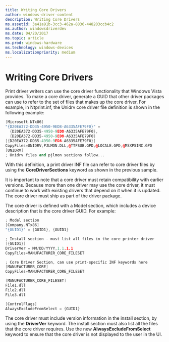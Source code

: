 ```yaml
---
title: Writing Core Drivers
author: windows-driver-content
description: Writing Core Drivers
ms.assetid: 3a41a91b-3cc3-462a-8836-448203ccb4c2
ms.author: windowsdriverdev
ms.date: 04/20/2017
ms.topic: article
ms.prod: windows-hardware
ms.technology: windows-devices
ms.localizationpriority: medium
---
```


# Writing Core Drivers


Print driver writers can use the core driver functionality that Windows Vista provides. To make a core driver, generate a GUID that other driver packages can use to refer to the set of files that makes up the core driver. For example, in Ntprint.inf, the Unidrv core driver file definition is shown in the following example:

```cpp
[Microsoft.NTx86]
"{D20EA372-DD35-4950-9ED8-A6335AFE79F0}" =  
  {D20EA372-DD35-4950-9ED8-A6335AFE79F0}, 
  {D20EA372-DD35-4950-9ED8-A6335AFE79F0}
[{D20EA372-DD35-4950-9ED8-A6335AFE79F0}]
CopyFiles=UNIDRV,PJLMON.DLL,@TTFSUB.GPD,@LOCALE.GPD,@MSXPSINC.GPD
[UNIDRV]
; Unidrv files and pjlmon sections follow...
```

With this definition, a print driver INF file can refer to core driver files by using the **CoreDriverSections** keyword as shown in the previous sample.

It is important to note that a core driver must retain compatibility with earlier versions. Because more than one driver may use the core driver, it must continue to work with existing drivers that depend on it when it is updated. The core driver must ship as part of the driver package.

The core driver is defined with a Model section, which includes a device description that is the core driver GUID. For example:

```cpp
; Model section
[Company.NTx86]
"{GUID1}" = {GUID1}, {GUID1}

; Install section - must list all files in the core printer driver
[{GUID1}]
DriverVer = MM/DD/YYYY,1.1.1.1
CopyFiles=MANUFACTURER_CORE_FILESET

; Core Driver Section, can use print-specific INF keywords here
[MANUFACTURER_CORE]
CopyFiles=MANUFACTURER_CORE_FILESET

[MANUFACTURER_CORE_FILESET]
File1.dll
File2.dll
File3.dll

[ControlFlags]
AlwaysExcludeFromSelect = {GUID1}
```

The core driver must include version information in the install section, by using the **DriverVer** keyword. The install section must also list all the files that the core driver requires. Use the new **AlwaysExcludeFromSelect** keyword to ensure that the core driver is not displayed to the user in the UI.

 

 





